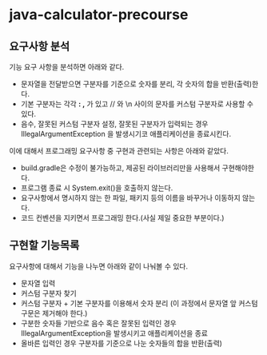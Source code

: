 # java-calculator-precourse

## 요구사항 분석
기능 요구 사항을 분석하면 아래와 같다.  
- 문자열을 전달받으면 구분자를 기준으로 숫자를 분리, 각 숫자의 합을 반환(출력)한다.
- 기본 구분자는 각각 **: ,** 가 있고 // 와 \n 사이의 문자를 커스텀 구분자로 사용할 수 있다.
- 음수, 잘못된 커스텀 구분자 설정, 잘못된 구분자가 입력되는 경우 IllegalArgumentException 을 발생시기코 애플리케이션을 종료시킨다.

이에 대해서 프로그래밍 요구사항 중 구현과 관련되는 사항은 아래와 같았다.  
- build.gradle은 수정이 불가능하고, 제공된 라이브러리만을 사용해서 구현해야한다.
- 프로그램 종료 시 System.exit()을 호출하지 않는다.
- 요구사항에서 명시하지 않는 한 파일, 패키지 등의 이름을 바꾸거나 이동하지 않는다.
- 코드 컨벤션을 지키면서 프로그래밍 한다.(사실 제일 중요한 부분이다.)

## 구현할 기능목록
요구사항에 대해서 기능을 나누면 아래와 같이 나눠볼 수 있다.
- 문자열 입력
- 커스텀 구분자 찾기
- 커스텀 구분자 + 기본 구분자를 이용해서 숫자 분리 (이 과정에서 문자열 앞 커스텀 구문은 제거해야 한다.)
- 구분한 숫자들 기반으로 음수 혹은 잘못된 입력인 경우 IllegalArgumentException을 발생시키고 애플리케이션을 종료
- 올바른 입력인 경우 구분자를 기준으로 나눈 숫자들의 합을 반환(출력)

